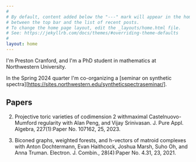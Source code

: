 ```yaml
---
#
# By default, content added below the "---" mark will appear in the home page
# between the top bar and the list of recent posts.
# To change the home page layout, edit the _layouts/home.html file.
# See: https://jekyllrb.com/docs/themes/#overriding-theme-defaults
#
layout: home
---
```

I'm Preston Cranford, and I'm a PhD student in mathematics at Northwestern University.

In the Spring 2024 quarter I'm co-organizing a [seminar on synthetic spectra][https://sites.northwestern.edu/syntheticspectraseminar/].

## Papers

2. Projective toric varieties of codimension 2 withmaximal Castelnuovo-Mumford regularity with Alan Peng, and Vijay Srinivasan. J. Pure Appl. Algebra, 227(1):Paper No. 107162, 25, 2023.

1. Biconed graphs, weighted forests, and h-vectors of matroid complexes with Anton Dochtermann, Evan Haithcock, Joshua Marsh, Suho Oh, and Anna Truman. Electron. J. Combin., 28(4):Paper No. 4.31, 23, 2021.
